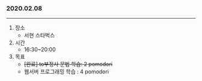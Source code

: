 ### 2020.02.08
---

1. 장소
    - 서현 스타벅스
2. 시간
    - 16:30~20:00
3. 목표
    - ~~[완료] to부정사 문법 학습: 2 pomodori~~
    - 웹서버 프로그래밍 학습 : 4 pomodori
    